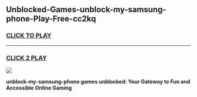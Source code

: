 
## Unblocked-Games-unblock-my-samsung-phone-Play-Free-cc2kq
<h3>
<a href="https://premium76.site?title=unblock-my-samsung-phone&ref=21A">CLICK TO PLAY</a></h3>
<hr>

<h3>
<a href="https://premium76.site?title=unblock-my-samsung-phone&ref=21A">CLICK 2 PLAY</a>
  
</h3>

<a href="https://premium76.site?title=unblock-my-samsung-phone&ref=21A"><img src="https://clearcache.store/games.png"></a>


**unblock-my-samsung-phone games unblocked: Your Gateway to Fun and Accessible Online Gaming**
